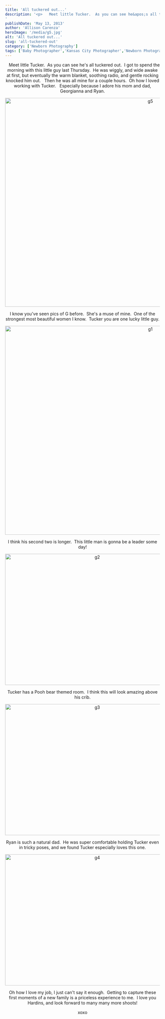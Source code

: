 ```yaml
---
title: 'All tuckered out...'
description: '<p>   Meet little Tucker.  As you can see he&apos;s all tuckered out.  I got to spend the morning with this [&hellip;]</p>
'
publishDate: 'May 13, 2013'
author: 'Allison Carenza'
heroImage: '/media/g5.jpg'
alt: 'All tuckered out...'
slug: 'all-tuckered-out'
category: ['Newborn Photography']
tags: ['Baby Photographer','Kansas City Photographer','Newborn Photography','Newborn Pictures']
---
```


<p style="text-align: center;">
<p style="text-align: center;">
<p style="text-align: center;">
<p style="text-align: center;">
<p style="text-align: center;">
<p style="text-align: center;">
<p style="text-align: center;">   Meet little Tucker.  As you can see he&apos;s all tuckered out.  I got to spend the morning with this little guy last Thursday.  He was wiggly, and wide awake at first, but eventually the warm blanket, soothing radio, and gentle rocking knocked him out.   Then he was all mine for a couple hours.  Oh how I loved working with Tucker.   Especially because I adore his mom and dad, Georgianna and Ryan.</p>
<p style="text-align: center;"><img class="aligncenter size-full wp-image-4842" alt="g5" src="/media/g5.jpg" width="930" height="680" srcset="/media/g5.jpg 930w, /media/g5-300x219.jpg 300w, /media/g5-768x562.jpg 768w" sizes="(max-width: 930px) 100vw, 930px" /></p>
<p style="text-align: center;">I know you&apos;ve seen pics of G before.  She&apos;s a muse of mine.  One of the strongest most beautiful women I know.  Tucker you are one lucky little guy.</p>
<p style="text-align: center;">
<p style="text-align: center;">
<p style="text-align: center;">
<p style="text-align: center;">
<p style="text-align: center;">
<p style="text-align: center;">
<p style="text-align: center;">
<p style="text-align: center;">
<p style="text-align: center;">
<p style="text-align: center;">
<p style="text-align: center;"><a href="http://www.allisoncarenza.com"><img class="aligncenter size-full wp-image-4838" alt="g1" src="/media/g1.jpg" width="930" height="680" srcset="/media/g1.jpg 930w, /media/g1-300x219.jpg 300w, /media/g1-768x562.jpg 768w" sizes="(max-width: 930px) 100vw, 930px" /></a></p>
<p style="text-align: center;">I think his second two is longer.  This little man is gonna be a leader some day!</p>
<p style="text-align: center;"><img class="aligncenter size-large wp-image-4839" alt="g2" src="/media/g2.jpg" width="584" height="427" srcset="/media/g2.jpg 930w, /media/g2-300x219.jpg 300w, /media/g2-768x562.jpg 768w" sizes="(max-width: 584px) 100vw, 584px" /></p>
<p style="text-align: center;">Tucker has a Pooh bear themed room.  I think this will look amazing above his crib.</p>
<p style="text-align: center;"><img class="aligncenter size-large wp-image-4840" alt="g3" src="/media/g3.jpg" width="584" height="427" srcset="/media/g3.jpg 930w, /media/g3-300x219.jpg 300w, /media/g3-768x562.jpg 768w" sizes="(max-width: 584px) 100vw, 584px" /></p>
<p style="text-align: center;">Ryan is such a natural dad.  He was super comfortable holding Tucker even in tricky poses, and we found Tucker especially loves this one.</p>
<p style="text-align: center;"><img class="aligncenter size-large wp-image-4841" alt="g4" src="/media/g4.jpg" width="584" height="427" srcset="/media/g4.jpg 930w, /media/g4-300x219.jpg 300w, /media/g4-768x562.jpg 768w" sizes="(max-width: 584px) 100vw, 584px" /></p>
<p style="text-align: center;">Oh how I love my job, I just can&apos;t say it enough.  Getting to capture these first moments of a new family is a priceless experience to me.  I love you Hardins, and look forward to many many more shoots!</p>
<p style="text-align: center;">xoxo</p>
